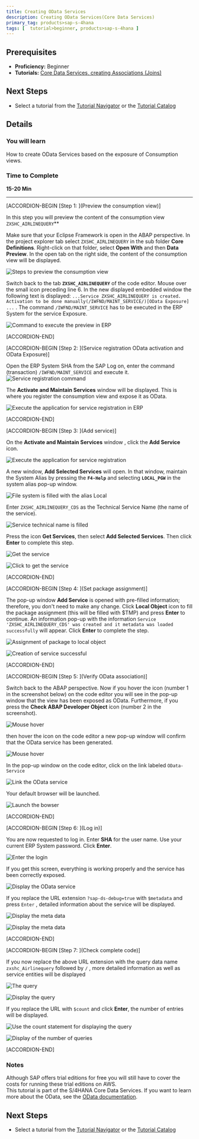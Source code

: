 ```yaml
---
title: Creating OData Services
description: Creating OData Services(Core Data Services)
primary_tag: products>sap-s-4hana
tags: [  tutorial>beginner, products>sap-s-4hana ]
---
```

## Prerequisites  
 - **Proficiency:** Beginner
 - **Tutorials:** [Core Data Services, creating Associations (Joins)](http://www.sap.com/developer/tutorials/s4hana-cds-associations.html)

## Next Steps
 - Select a tutorial from the [Tutorial Navigator](http://www.sap.com/developer/tutorial-navigator.html) or the [Tutorial Catalog](http://www.sap.com/developer/tutorials.html)

## Details
### You will learn

How to create OData Services based on the exposure of Consumption views.

### Time to Complete
**15-20 Min**

---

[ACCORDION-BEGIN [Step 1: ](Preview the consumption view)]

In this step you will preview the content of the consumption view `ZXSHC_AIRLINEQUERY`**

Make sure that your Eclipse Framework is open in the ABAP perspective. In the project explorer tab select  `ZXSHC_AIRLINEQUERY` in the sub folder **Core Definitions**.  Right-click on that folder, select **Open With** and then **Data Preview**. In the open  tab on the right side, the content of the consumption view will be displayed.

![Steps to preview the consumption view ](StepPreviewConsumptionView.png)

Switch back to the tab **`ZXSHC_AIRLINEQUERY`** of the code editor. Mouse over the small icon preceding line 6. In the new displayed embedded window  the following text is displayed: `...Service ZXSHC_AIRLINEQUERY is created. Activation to be done manually(/IWFND/MAINT_SERVICE/)[OData Exposure] ...` . The command `/IWFND/MAINT_SERVICE` has to be executed in the ERP System for the service Exposure.

![Command to execute the preview in ERP](CommandToExecuteInERP.png)


[ACCORDION-END]

[ACCORDION-BEGIN [Step 2: ](Service registration OData activation and OData Exposure)]


Open the ERP System SHA from the SAP Log on, enter the command (transaction) `/IWFND/MAINT_SERVICE` and execute it.
![Service registration command](PasteServiceRegCommand.png)

The **Activate and Maintain Services** window will be displayed. This is where you register the consumption view and expose it as OData.

![Execute the application for service registration in ERP](ApplicationForServiceRegistrationAddService.png)


[ACCORDION-END]

[ACCORDION-BEGIN [Step 3: ](Add service)]

On the **Activate and Maintain Services** window , click the **Add Service** icon.  

![Execute the application  for service registration](ApplicationForServiceRegistrationAddService.png)

A new window, **Add Selected Services** will open. In that window, maintain the System Alias by pressing the **`F4-Help`** and selecting **`LOCAL_PGW`** in the system alias pop-up window.

![File system is filled with the alias Local](FillSystemAliasLOCAL_PGW.pnG)

Enter `ZXSHC_AIRLINEQUERY_CDS` as the Technical Service Name (the name of the service).

![Service technical name is filled](FilledTechnicalServiceName.png)



Press the icon **Get Services**, then select **Add Selected Services**. Then click **Enter** to complete this step.

![Get the service](GetServices.png)

![Click to get the service](ClickGetServices.png)


[ACCORDION-END]

[ACCORDION-BEGIN [Step 4: ](Set package assignment)]

The pop-up window **Add Service** is opened with pre-filled information; therefore, you don't need to make any change. Click **Local Object** icon to fill the package assignment (this will be filled with $TMP) and press **Enter** to continue. An information pop-up with the information `Service 'ZXSHC_AIRLINEQUERY_CDS' was created and it metadata was loaded successfully` will appear. Click **Enter** to complete the step.

![Assignment of package to local object](PackageAssignementLocalObject.png)

![Creation of  service successful](InfoMessageSuccesssfullServiceCreation.png)


[ACCORDION-END]

[ACCORDION-BEGIN [Step 5: ](Verify OData association)]

Switch back to the ABAP perspective. Now if you hover the icon (number 1 in the screenshot below) on the code editor you will see in the pop-up window that the view has been exposed as OData. Furthermore, if you press the **Check ABAP Developer Object** icon (number 2 in the screenshot).

![Mouse hover ](MouseHoverAndClick.png)

then hover the icon on the code editor a new pop-up window will confirm that the OData service has been generated.

![Mouse hover](MouseOverLinktoODataService.png)

In the pop-up window on the code editor, click on the link labeled `OData-Service`

![Link the OData service](ClickLinktoODataService.png)

Your default browser will be launched.

![Launch the bowser](LauchBrowser.png)  


[ACCORDION-END]

[ACCORDION-BEGIN [Step 6: ](Log in)]

You are now requested to log in. Enter **SHA** for the user name. Use your current ERP System password. Click **Enter**.

![Enter the login ](EnterLogIn.png)

If you get this screen, everything is working properly and the service has been correctly exposed.

![Display the OData service](DisplayODataServicepng.png)

If you replace the URL extension `?sap-ds-debug=true` with `$metadata`  and press `Enter` , detailed information about the service will be displayed.

![Display the meta data](Metadata.png)

![Display the meta data](MetadataDisplay.png)


[ACCORDION-END]

[ACCORDION-BEGIN [Step 7: ](Check complete code)]

If you now replace the above URL extension with  the query data name `zxshc_Airlinequery` followed by `/` , more detailed information as well as service entities will be displayed

![The query](Query.png)

![Display the query](QueryDisplay.png)

If you replace the URL with `$count`  and click **Enter**, the number of entries will be displayed.

![Use the count statement for displaying the query](Count.png)

![Display of the number of queries](NumberOfEntries.png)


[ACCORDION-END]


### Notes

Although SAP offers trial editions for free you will still have to cover the costs for running these trial editions on AWS.    
This tutorial is part of the S/4HANA Core Data Services. If you want to learn more about the OData, see the [OData documentation](http://www.odata.org/documentation/).

## Next Steps
 - Select a tutorial from the [Tutorial Navigator](http://www.sap.com/developer/tutorial-navigator.html) or the [Tutorial Catalog](http://www.sap.com/developer/tutorials.html)
